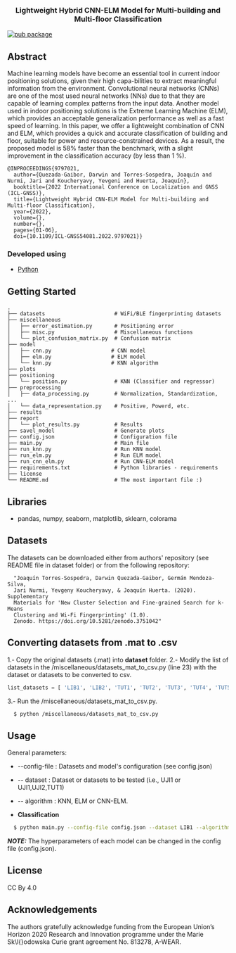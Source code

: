 <br />
<p align="center"> 
  <h3 align="center">Lightweight Hybrid CNN-ELM Model for Multi-building and Multi-floor Classification</h3>
</p>

[![pub package](https://img.shields.io/badge/license-CC%20By%204.0-green)]()

<!-- ABOUT THE PROJECT -->
## Abstract

Machine learning models have become an essential tool in current indoor positioning solutions, given their high capa-bilities to extract meaningful information from the environment. Convolutional neural networks (CNNs) are one of the most used neural networks (NNs) due to that they are capable of learning complex patterns from the input data. Another model used in indoor positioning solutions is the Extreme Learning Machine (ELM), which provides an acceptable generalization performance as well as a fast speed of learning. In this paper, we offer a lightweight combination of CNN and ELM, which provides a quick and accurate classification of building and floor, suitable for power and resource-constrained devices. As a result, the proposed model is 58% faster than the benchmark, with a slight improvement in the classification accuracy (by less than 1 %).


```
@INPROCEEDINGS{9797021,
  author={Quezada-Gaibor, Darwin and Torres-Sospedra, Joaquín and Nurmi, Jari and Koucheryavy, Yevgeni and Huerta, Joaquín},
  booktitle={2022 International Conference on Localization and GNSS (ICL-GNSS)}, 
  title={Lightweight Hybrid CNN-ELM Model for Multi-building and Multi-floor Classification}, 
  year={2022},
  volume={},
  number={},
  pages={01-06},
  doi={10.1109/ICL-GNSS54081.2022.9797021}}
```


### Developed using

* [Python](https://www.python.org/)


<!-- structure -->
## Getting Started

    .
    ├── datasets                      # WiFi/BLE fingerprinting datasets
    ├── miscellaneous                    
    │   ├── error_estimation.py       # Positioning error
    │   ├── misc.py                   # Miscellaneous functions
    │   └── plot_confusion_matrix.py  # Confusion matrix
    ├── model                    
    │   ├── cnn.py                   # CNN model
    │   ├── elm.py                   # ELM model
    │   └── knn.py                   # KNN algorithm
    ├── plots
    ├── positioning
    │   └── position.py               # KNN (Classifier and regressor)
    ├── preprocessing
    │   ├── data_processing.py        # Normalization, Standardization, ...
    │   └── data_representation.py    # Positive, Powerd, etc.
    ├── results
    ├── report  
    │   └── plot_results.py           # Results                    
    ├── savel_model                   # Generate plots
    ├── config.json                   # Configuration file
    ├── main.py                       # Main file
    ├── run_knn.py                    # Run KNN model
    ├── run_elm.py                    # Run ELM model
    ├── run_cnn_elm.py                # Run CNN-ELM model
    ├── requirements.txt              # Python libraries - requirements
    ├── license              
    └── README.md                     # The most important file :)

## Libraries
* pandas, numpy, seaborn, matplotlib, sklearn, colorama

## Datasets 
The datasets can be downloaded either from authors' repository (see README file in dataset folder) or from the following repository:

      "Joaquín Torres-Sospedra, Darwin Quezada-Gaibor, Germán Mendoza-Silva,
      Jari Nurmi, Yevgeny Koucheryavy, & Joaquín Huerta. (2020). Supplementary
      Materials for 'New Cluster Selection and Fine-grained Search for k-Means
      Clustering and Wi-Fi Fingerprinting' (1.0).
      Zenodo. https://doi.org/10.5281/zenodo.3751042"

## Converting datasets from .mat to .csv
1.- Copy the original datasets (.mat) into **dataset** folder.
2.- Modify the list of datasets in the /miscellaneous/datasets_mat_to_csv.py (line 23) with the dataset or datasets to be converted to csv.
```py
list_datasets = [ 'LIB1', 'LIB2', 'TUT1', 'TUT2', 'TUT3', 'TUT4', 'TUT5', 'TUT6', 'TUT7','UJI1','UTS1']
```

3.- Run the /miscellaneous/datasets_mat_to_csv.py.
```sh
  $ python /miscellaneous/datasets_mat_to_csv.py
```
## Usage
General parameters:
  * --config-file : Datasets and model's configuration (see config.json)
  * -- dataset : Dataset or datasets to be tested (i.e., UJI1 or UJI1,UJI2,TUT1)
  * -- algorithm : KNN, ELM or CNN-ELM.

* **Classification**
```sh
  $ python main.py --config-file config.json --dataset LIB1 --algorithm CNN-ELM
```
**_NOTE:_**
The hyperparameters of each model can be changed in the config file (config.json).

<!-- LICENSE -->
## License

CC By 4.0


<!-- ACKNOWLEDGEMENTS -->
## Acknowledgements
The authors gratefully acknowledge funding from the European Union’s Horizon 2020 Research and Innovation programme under the Marie Sk\l{}odowska Curie grant agreement No. $813278$, A-WEAR.